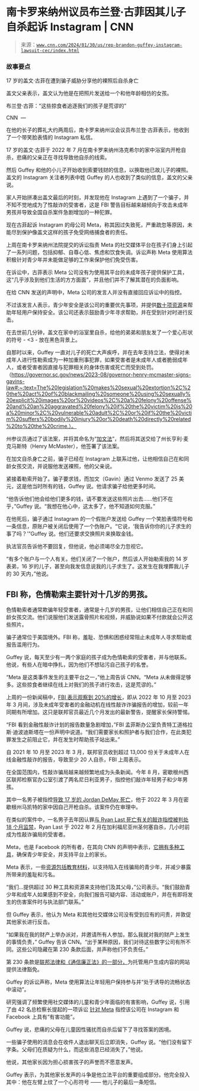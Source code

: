 <!--yml

类别：未分类

日期：2024 年 5 月 27 日 15:21:13

-->

# 南卡罗来纳州议员布兰登·古菲因其儿子自杀起诉 Instagram | CNN

> 来源：[`www.cnn.com/2024/01/30/us/rep-brandon-guffey-instagram-lawsuit-cec/index.html`](https://www.cnn.com/2024/01/30/us/rep-brandon-guffey-instagram-lawsuit-cec/index.html)

### 故事要点

17 岁的盖文·古菲在遭到骗子威胁分享他的裸照后自杀身亡

盖文父亲表示，盖文认为他是在把照片发送给一个和他年龄相仿的女孩。

布兰登·古菲：“这些掠食者追逐我们的孩子是荒谬的”

CNN  —

在他的长子的葬礼大约两周后，南卡罗来纳州议会议员布兰登·古菲表示，他收到了一个带笑脸表情的 Instagram 私信。

17 岁的盖文·古菲于 2022 年 7 月在南卡罗来纳州洛克希尔的家中浴室内开枪自杀，悲痛的父亲正在寻找导致他自杀的线索。

然后 Guffey 和他的小儿子开始收到索要钱财的信息，以换取他已故儿子的裸照。盖文的 Instagram 关注者列表中姓 Guffey 的人也收到了类似的信息，盖文的父亲说。

家人开始拼凑出盖文最后的时刻，并发现他在 Instagram 上遇到了一个骗子，并不知不觉地成为了性敲诈的受害者，这是 FBI 警告目标越来越倾向于攻击未成年男孩并导致全国自杀案件急剧增加的一种犯罪。

现在古菲起诉 Instagram 的母公司 Meta，称其因过失致死，严重疏忽等原因，未能尽到保护像盖文这样的孩子免受网络捕食者的责任。

上周在南卡罗来纳州法院提交的诉讼指责 Meta 的社交媒体平台在孩子们身上引起了一系列问题，包括抑郁、自尊心低、焦虑和饮食失调。诉讼声称 Meta 使用算法积极针对青少年并未能做足够的工作来保护他们免受伤害。

在诉讼中，古菲表示 Meta 公司没有为使用其平台的未成年孩子提供保护工具，这“几乎涉及到他们生活的方方面面”，并且他们并不了解其潜在的负面影响。

在给 CNN 发送的声明中，Meta 公司的发言人并没有直接回应诉讼中的指控。

不过该发言人表示，青少年安全是该公司的重要优先事项，并提供[数十项资源](https://familycenter.meta.com/)来帮助年轻用户保持安全。该公司还表示鼓励青少年寻求帮助，并在受到针对时进行反击。

在去世前几分钟，盖文在家中的浴室里自杀，给他的弟弟和朋友发了一个爱心形状的符号 - <3 - 放在黑色背景上。

自那时以来，Guffey 一直对儿子的死亡大声疾呼，并在去年支持立法，使得对未成年人进行性勒索成为一种加重刑事犯罪，如果受害者是未成年人或者脆弱成年人，或者受害者因直接与犯罪相关的身体伤害或死亡而受到处罚。（https://governor.sc.gov/news/2023-08/governor-henry-mcmaster-signs-gavins-law#:~:text=The%20legislation%20makes%20sexual%20extortion%2C%20the%20act%20of%20blackmailing%20someone%20using%20sexually%20explicit%20images%20or%20videos%2C%20a%20felony%20offense%20and%20an%20aggravated%20felony%20if%20the%20victim%20is%20a%20minor%2C%20vulnerable%20adult%2C%20or%20if%20the%20victim%20suffers%20bodily%20injury%20or%20death%20directly%20related%20to%20the%20crime.）。

州参议员通过了该法案，并将其命名为“[加文法](https://ed.sc.gov/newsroom/strategic-engagement/gavins-law/)”，然后将其送交给了州长亨利·麦克马斯特（Henry McMaster），他签署了该法案。

在加文自杀身亡之前，骗子已经在 Instagram 上联系过他，让他相信自己在和同龄女孩交流，并说服他发送裸照，他的父亲说。

紧接着勒索开始了。骗子要求钱，而加文（Gavin）通过 Venmo 发送了 25 美元，这是他当时所有的钱，Guffey 说。他请求骗子给他更多时间。

“他告诉他们他会给他们更多的钱，请不要发送这些照片出去……他们不在乎，”Guffey 说。“我想在他心中，这太多了，他不知道如何克服。”

在他死后，骗子通过 Instagram 的一个假账户发送给 Guffey 一个笑脸表情符号和一条信息，原账户被关闭后使用了一个伪账户。“它说，‘我告诉你你的儿子求生的事了吗？’”Guffey 说。他们还要求交换照片来换取金钱。

执法官员告诉他不要回复，但他说，他必须竭尽全力忽视它。

“有多个账户与一个人有关。他们关闭了一个账户，然后该人开始勒索我的 14 岁表弟，16 岁的儿子，甚至向我发信息说我的儿子求生了。这发生在我埋葬我儿子的 30 天内，”他说。

## FBI 称，色情勒索主要针对十几岁的男孩。

色情勒索者通常欺骗年轻受害者，通常是十几岁的男孩，让他们相信自己正在和同龄女孩交流。他们说服他们发送露骨照片和视频，并威胁说如果不付款就会公开这些照片。

骗子通常位于美国境外。FBI 称，羞耻、恐惧和困惑经常阻止未成年人寻求帮助或报告滥用行为。

Guffey 说，每天至少有一两个家庭的孩子成为色情勒索的受害者，并与他联系。他说，有些人在暗中挣扎，因为他们不想玷污自己孩子的名誉。

“Meta 是这类事件发生的主要平台之一，”他上周告诉 CNN。“Meta 从未做得足够多。这些掠食者继续在线上对我们的孩子进行攻击，这是荒谬的。”

上周的一份新闻稿中，[FBI 表示观察到 20%的增长](https://www.fbi.gov/contact-us/field-offices/memphis/news/sextortion-a-growing-threat-targeting-minors#:~:text=These%20crimes%20can%20lead%20victims,to%20at%20least%2020%20suicides)，即从 2022 年 10 月至 2023 年 3 月间，涉及未成年受害者的金融动机在线性敲诈诈骗报告的增加，较前一年同期有所增加。这只是联邦官员最近几个月发出的最新警告，提醒家长保持警惕。

“FBI 看到金融性敲诈计划的报告数量急剧增加，”FBI 孟菲斯办公室负责特工道格拉斯·迪波迪斯塔在一份声明中说道。“我们需要家长和照护者与我们合作，在此类犯罪发生之前阻止它，并在发生时帮助孩子站出来。”

自 2021 年 10 月至 2023 年 3 月，联邦官员收到超过 13,000 份关于未成年人在线金融性敲诈的报告，导致至少 20 人自杀，FBI 上周表示。

在全国范围内，性敲诈骗局越来越频繁地成为头条新闻。今年 8 月，密歇根州西区联邦检察官办公室引渡了两名尼日利亚男子，指控他们敲诈年轻男子和少年男孩。

其中一名男子被指控[导致 17 岁的 Jordan DeMay 死亡](http://%20%20https://www.justice.gov/usao-wdmi/pr/2023_0813_Two_Nigerian_Men_Extradited_To_The_United_States)，他于 2022 年 3 月在密歇根州马凯特的家中因自己开枪自杀。该案件仍在审理中。

在类似的案件中，一名男子去年因认罪[与 Ryan Last 死亡有关的敲诈指控被判处 18 个月监禁](https://www.cnn.com/2022/12/20/us/california-ryan-last-sextortion-scam-arrest/index.html)，Ryan Last 于 2022 年 2 月在加利福尼亚州圣何塞自杀，几小时前成为性敲诈骗局的受害者。

Meta，也是 Facebook 的所有者，在其向 CNN 的声明中表示，[它拥有多种工具](http://%20https://www.meta.com/en-gb/help/policies/safety/tools-support-teens-parents/)，确保青少年安全，并支持平台上的家长。

Meta 表示，一些[资源包括教育材料](https://nofiltr.org/quizzes/)，以支持陷入在线骗局的青少年，并减少暴露所带来的羞耻和污名。

“我们...提供超过 30 种工具和资源来支持他们及其父母，”公司表示。“我们鼓励青少年和成年人如果感到不安全，向我们报告可疑内容、活动或账户，并在有即将发生的伤害案件时与执法部门联系。”

但 Guffey 表示，他认为 Meta 和其他社交媒体公司没有受到应有的问责，并敦促其他家长进行反击。

“如果我在我的财产上举办派对，并邀请所有人参加，那么我就对我的财产上发生的事情负责，” Guffey 告诉 CNN。“出于某种原因，我们对待这些数字公司有所不同。这些公司隐藏在第 230 条款后面，并声称他们不负责任。”

第 230 条款是[联邦法律和《通信廉正法》的一部分，](http://%20https://www.cnn.com/2021/07/20/politics/white-house-section-230-facebook/index.html)为托管用户生成内容的网站提供法律豁免。

Guffey 的诉讼声称，Meta 使用算法让年轻用户保持参与并“处于诱导的流畅状态中滚动”。

研究强调了频繁使用社交媒体的儿童和青少年面临的有害影响，Guffey 说，引用了由 42 名总检察长提起的一项诉讼 [针对 Meta](http://%20https://www.njoag.gov/ag-platkin-41-other-attorneys-general-sue-meta-for-harms-to-youth-from-instagram-facebook/) 指控该公司在 Instagram 和 Facebook 上具有“有害功能”。

Guffey 说，悲痛的父母在儿童因性骚扰而自杀后留下了寻找答案的困境。

一些骗子使用的消息会在收件人退出聊天后立即消失，Guffey 说。“他们没有留下字条。父母们在质疑为什么，而这些消息已经消失了，”他说。

他说，其他家长因为担心损害孩子的声誉而不愿意发声。

Guffey 表示，为其他家长发声的斗争是他立法平台的重要组成部分。他完全投入其中：他在左臂上纹了一个心形符号 —— 他儿子的最后一条短信。
